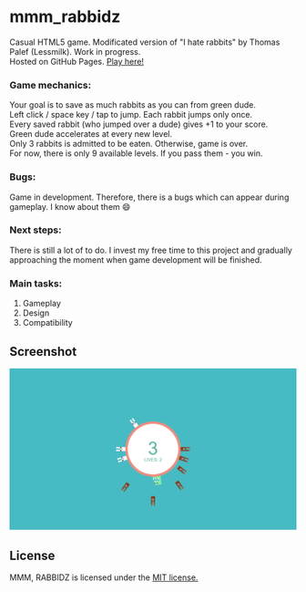 # mmm_rabbidz
Casual HTML5 game. Modificated version of "I hate rabbits" by Thomas Palef (Lessmilk). Work in progress.<br/>
Hosted on GitHub Pages. [Play here!](https://vortepk.github.io/mmm_rabbidz/)

### Game mechanics:
Your goal is to save as much rabbits as you can from green dude.<br/>
Left click / space key / tap to jump. Each rabbit jumps only once.<br/>
Every saved rabbit (who jumped over a dude) gives +1 to your score.<br/>
Green dude accelerates at every new level.<br/>
Only 3 rabbits is admitted to be eaten. Otherwise, game is over.<br/>
For now, there is only 9 available levels. If you pass them - you win.<br/>

### Bugs:
Game in development. Therefore, there is a bugs which can appear during gameplay. I know about them :smile:

### Next steps:
There is still a lot of to do. I invest my free time to this project and gradually approaching the moment when game development will be finished.

### Main tasks:
1. Gameplay
2. Design
3. Compatibility

## Screenshot
<img src="https://github.com/vortepk/mmm_rabbidz/blob/master/images/gameplay.png" alt="Screenshot" />

## License
MMM, RABBIDZ is licensed under the [MIT license.](https://github.com/vortepk/mmm_rabbidz/blob/master/LICENSE)
